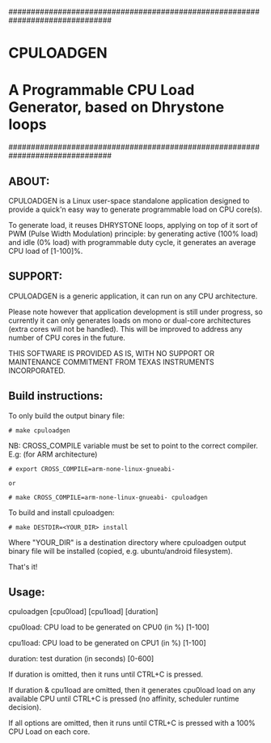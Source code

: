 ###############################################################################
#                                                                             #
#                                  CPULOADGEN                                 #
#                                                                             #
#         A Programmable CPU Load Generator, based on Dhrystone loops         #
###############################################################################



ABOUT:
------

CPULOADGEN is a Linux user-space standalone application designed to provide a
quick'n easy way to generate programmable load on CPU core(s).

To generate load, it reuses DHRYSTONE loops, applying on top of it sort of
PWM (Pulse Width Modulation) principle: by generating active (100% load) and
idle (0% load) with programmable duty cycle,
it generates an average CPU load of [1-100]%.


SUPPORT:
--------
CPULOADGEN is a generic application, it can run on any CPU architecture.

Please note however that application development is still under progress,
so currently it can only generates loads on mono or dual-core architectures
(extra cores will not be handled). This will be improved to address any number of
CPU cores in the future.


THIS SOFTWARE IS PROVIDED AS IS, WITH NO SUPPORT OR MAINTENANCE COMMITMENT FROM
TEXAS INSTRUMENTS INCORPORATED.



Build instructions:
-------------------
To only build the output binary file:

	# make cpuloadgen

NB: CROSS_COMPILE variable must be set to point to the correct compiler.
	E.g: (for ARM architecture)

	# export CROSS_COMPILE=arm-none-linux-gnueabi-

	or

	# make CROSS_COMPILE=arm-none-linux-gnueabi- cpuloadgen


To build and install cpuloadgen:

	# make DESTDIR=<YOUR_DIR> install

Where "YOUR_DIR" is a destination directory where cpuloadgen output binary file
will be installed (copied, e.g. ubuntu/android filesystem).

That's it!



Usage:
-----

cpuloadgen [cpu0load] [cpu1load] [duration]

cpu0load: CPU load to be generated on CPU0 (in %) [1-100]

cpu1load: CPU load to be generated on CPU1 (in %) [1-100]

duration: test duration (in seconds) [0-600]

If duration is omitted, then it runs until CTRL+C is pressed.

If duration & cpu1load are omitted, then it generates cpu0load load on any
available CPU until CTRL+C is pressed (no affinity, scheduler runtime decision).

If all options are omitted, then it runs until CTRL+C is pressed with
a 100% CPU Load on each core.
